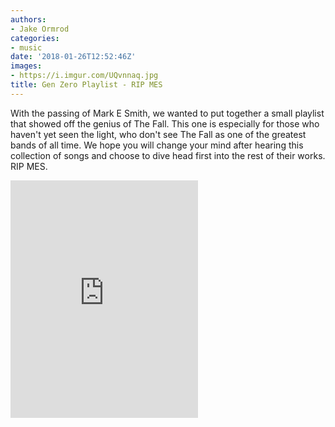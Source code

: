 ```yaml
---
authors:
- Jake Ormrod
categories:
- music
date: '2018-01-26T12:52:46Z'
images:
- https://i.imgur.com/UQvnnaq.jpg
title: Gen Zero Playlist - RIP MES
---
```

With the passing of Mark E Smith, we wanted to put together a small playlist that showed off the genius of The Fall. This one is especially for those who haven't yet seen the light, who don't see The Fall as one of the greatest bands of all time. We hope you will change your mind after hearing this collection of songs and choose to dive head first into the rest of their works. RIP MES.

<iframe src="https://open.spotify.com/embed/user/jacob_ormrod1/playlist/5uKridU1GDyozbGt32nnTd" width="300" height="380" frameborder="0" allowtransparency="true"></iframe>